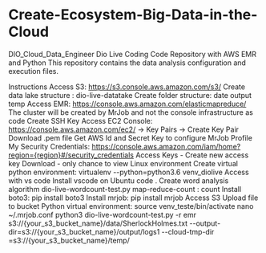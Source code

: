 # Create-Ecosystem-Big-Data-in-the-Cloud
DIO_Cloud_Data_Engineer
Dio Live Coding Code Repository with AWS EMR and Python This repository contains the data analysis configuration and execution files.

Instructions
Access S3: https://s3.console.aws.amazon.com/s3/
Create data lake structure : dio-live-datatake
Create folder structure:
date
output
temp
Access EMR: https://console.aws.amazon.com/elasticmapreduce/
The cluster will be created by MrJob and not the console
infrastructure as code
Create SSH Key
Access EC2 Console: https://console.aws.amazon.com/ec2/ -> Key Pairs -> Create Key Pair
Download .pem file
Get AWS Id and Secret Key to configure MrJob
Profile
My Security Credentials: https://console.aws.amazon.com/iam/home?region={region}#/security_credentials
Access Keys - Create new access key
Download - only chance to view
Linux environment
Create virtual python environment: virtualenv --python=python3.6 venv_diolive
Access with vs code
Install vscode on Ubuntu
code .
Create word analysis algorithm
dio-live-wordcount-test.py
map-reduce-count : count
Install boto3: pip install boto3
Install mrjob: pip install mrjob
Access S3
Upload file to bucket
Python virtual environment: source venv_teste/bin/activate
nano ~/.mrjob.conf
python3 dio-live-wordcount-test.py -r emr s3://{your_s3_bucket_name}/data/SherlockHolmes.txt --output-dir=s3://{your_s3_bucket_name}/output/logs1 --cloud-tmp-dir =s3://{your_s3_bucket_name}/temp/
